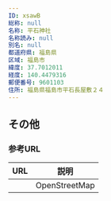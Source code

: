 ```yaml
---
ID: xsawB
総称: null
名称: 平石神社
名称読み: null
別名: null
都道府県: 福島県
区域: 福島市
緯度: 37.7012011
経度: 140.4479316
郵便番号: 9601103
住所: 福島県福島市平石長屋敷２４
---
```


## その他

### 参考URL

| URL | 説明          |
| --- | ------------- |
|     | OpenStreetMap |

